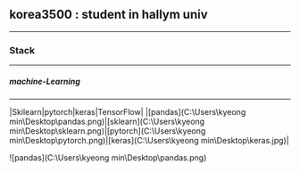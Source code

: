 <h2> korea3500 : student in hallym univ </h2>

***  

### Stack #
***  
<h5>machine-Learning </h5>  

***  
|Skilearn|pytorch|keras|TensorFlow|
|[pandas](C:\Users\kyeong min\Desktop\pandas.png)|[sklearn](C:\Users\kyeong min\Desktop\sklearn.png)|[pytorch](C:\Users\kyeong min\Desktop\pytorch.png)|[keras](C:\Users\kyeong min\Desktop\keras.jpg)|



![pandas](C:\Users\kyeong min\Desktop\pandas.png)
